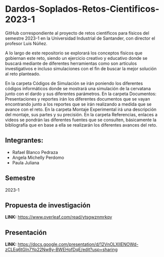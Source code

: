 # Dardos-Soplados-Retos-Cientificos-2023-1
GitHub correspondiente al proyecto de retos científicos para físicos del semestre 2023-1 en la Universidad Industrial de Santander, con director el profesor Luis Núñez.

A lo largo de este repositorio se explorará los conceptos físicos que gobiernan este reto, siendo un ejercicio creativo y educativo donde se buscará mediante de diferentes herramientas como son artículos investigativos e incluso simulaciones con el fin de buscar la mejor solución al reto planteado.

En la carpeta Códigos de Simulación se irán poniendo los diferentes códigos informáticos donde se mostrará una simulación de la cervatana junto con el dardo y sus diferentes parámetros. En la carpeta Documentos: Presentaciones y reportes irán los diferentes documentos que se vayan encontrando junto a los reportes que se irán realizando a medida que se avance con el reto. En la carpeta Montaje Experimental irá una descripción del montaje, sus partes y su precisión. En la carpeta Referencias, enlaces a videos se pondrán las diferentes fuentes que se consulten, básicamente la bibliografía que en base a ella se realizarán los diferentes avances del reto.

## Integrantes:
- Rafael Blanco Pedraza
- Angela Michelly Perdomo
- Paula Juliana

## Semestre
2023-1

## Propuesta de investigación
**LINK:** https://www.overleaf.com/read/ytsgwznmrkqy

## Presentación 
**LINK:** https://docs.google.com/presentation/d/12VnOLXIIENOWd-zCLEq6tGln7Yp22Nw8y-BWEHofDqE/edit?usp=sharing


